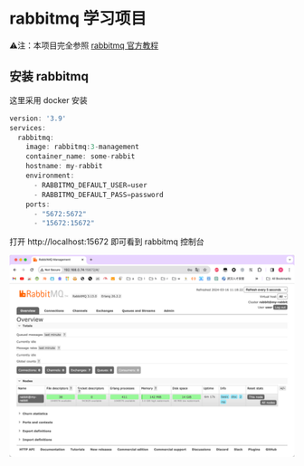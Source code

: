 # rabbitmq 学习项目

⚠️注：本项目完全参照 [rabbitmq 官方教程](https://www.rabbitmq.com/tutorials/tutorial-one-java)

## 安装 rabbitmq
这里采用 docker 安装
```groovy
version: '3.9'
services:
  rabbitmq:
    image: rabbitmq:3-management
    container_name: some-rabbit
    hostname: my-rabbit
    environment:
      - RABBITMQ_DEFAULT_USER=user
      - RABBITMQ_DEFAULT_PASS=password
    ports:
      - "5672:5672"
      - "15672:15672"
```

打开 http://localhost:15672 即可看到 rabbitmq  控制台

![image-20240316111841922](img/image-20240316111841922.png)